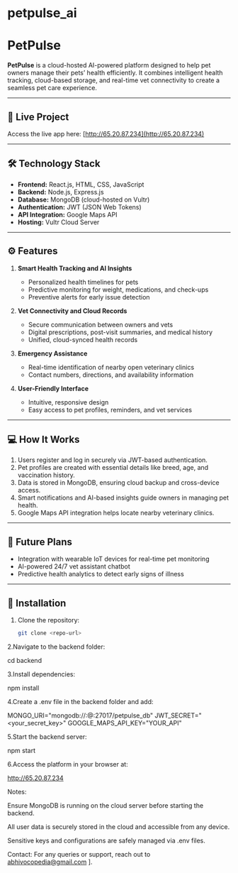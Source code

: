 # petpulse_ai
# PetPulse

**PetPulse** is a cloud-hosted AI-powered platform designed to help pet owners manage their pets’ health efficiently. It combines intelligent health tracking, cloud-based storage, and real-time vet connectivity to create a seamless pet care experience.

---

## 🔗 Live Project

Access the live app here: [http://65.20.87.234](http://65.20.87.234)

---

## 🛠 Technology Stack

- **Frontend:** React.js, HTML, CSS, JavaScript  
- **Backend:** Node.js, Express.js  
- **Database:** MongoDB (cloud-hosted on Vultr)  
- **Authentication:** JWT (JSON Web Tokens)  
- **API Integration:** Google Maps API  
- **Hosting:** Vultr Cloud Server  

---

## ⚙️ Features

1. **Smart Health Tracking and AI Insights**  
   - Personalized health timelines for pets  
   - Predictive monitoring for weight, medications, and check-ups  
   - Preventive alerts for early issue detection  

2. **Vet Connectivity and Cloud Records**  
   - Secure communication between owners and vets  
   - Digital prescriptions, post-visit summaries, and medical history  
   - Unified, cloud-synced health records  

3. **Emergency Assistance**  
   - Real-time identification of nearby open veterinary clinics  
   - Contact numbers, directions, and availability information  

4. **User-Friendly Interface**  
   - Intuitive, responsive design  
   - Easy access to pet profiles, reminders, and vet services  

---

## 💻 How It Works

1. Users register and log in securely via JWT-based authentication.  
2. Pet profiles are created with essential details like breed, age, and vaccination history.  
3. Data is stored in MongoDB, ensuring cloud backup and cross-device access.  
4. Smart notifications and AI-based insights guide owners in managing pet health.  
5. Google Maps API integration helps locate nearby veterinary clinics.  

---

## 🚀 Future Plans

- Integration with wearable IoT devices for real-time pet monitoring  
- AI-powered 24/7 vet assistant chatbot  
- Predictive health analytics to detect early signs of illness  

---

## 📂 Installation

1. Clone the repository:
   ```bash
   git clone <repo-url>


2.Navigate to the backend folder:

cd backend



3.Install dependencies:

npm install



4.Create a .env file in the backend folder and add:

MONGO_URI="mongodb://<user>:<password>@<host>:27017/petpulse_db"
JWT_SECRET="<your_secret_key>"
GOOGLE_MAPS_API_KEY="YOUR_API"


5.Start the backend server:

npm start



6.Access the platform in your browser at:

http://65.20.87.234







Notes:

Ensure MongoDB is running on the cloud server before starting the backend.

All user data is securely stored in the cloud and accessible from any device.

Sensitive keys and configurations are safely managed via .env files.

Contact: For any queries or support, reach out to abhivocopedia@gmail.com
].



